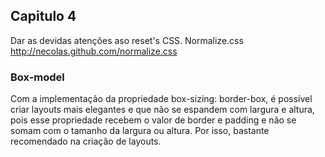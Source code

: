 

## Capitulo 4
Dar as devidas atenções aso reset's CSS.
Normalize.css
http://necolas.github.com/normalize.css

### Box-model
Com a implementação da propriedade box-sizing: border-box, é possível criar
layouts mais elegantes e que não se espandem com largura e altura, pois 
esse propriedade recebem o valor de border e padding e não se somam com 
o tamanho da largura ou altura. Por isso, bastante recomendado na criação de 
layouts.


